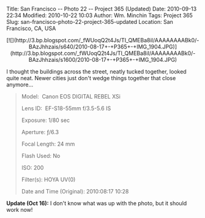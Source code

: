 Title: San Francisco -- Photo 22 -- Project 365 (Updated)
Date: 2010-09-13 22:34
Modified: 2010-10-22 10:03
Author: Wm. Minchin
Tags: Project 365
Slug: san-francisco-photo-22-project-365-updated
Location: San Francisco, CA, USA

<div class="separator" style="clear: both; text-align: center;">

<p>
[![](http://3.bp.blogspot.com/_fWUoqQ2t4Js/TI_QMEBa8iI/AAAAAAAABk0/-BAzJhhzais/s640/2010-08-17+-+P365+-+IMG_1904.JPG)](http://3.bp.blogspot.com/_fWUoqQ2t4Js/TI_QMEBa8iI/AAAAAAAABk0/-BAzJhhzais/s1600/2010-08-17+-+P365+-+IMG_1904.JPG)

</div>

I thought the buildings across the street, neatly tucked together,
looked quite neat. Newer cities just don't wedge things together that
close anymore...

> 
> <span style="color: #666666;">Model: </span> Canon EOS DIGITAL REBEL
> XSi
>
> <span style="color: #666666;">Lens ID: </span> EF-S18-55mm f/3.5-5.6
> IS
>
> <span style="color: #666666;">Exposure: </span>1/80 sec
>
> <span style="color: #666666;">Aperture: </span>ƒ/6.3
>
> <span style="color: #666666;">Focal Length: </span>24 mm
>
> <span style="color: #666666;">Flash Used: </span>No
>
> <span style="color: #666666;">ISO: </span>200
>
> <span style="color: #666666;">Filter(s): </span>HOYA UV(0)
>
> <span style="color: #666666;">Date and Time
> (Original): </span>2010:08:17 10:28
>
> <p>

**Update (Oct 16):** I don't know what was up with the photo, but it
should work now!

